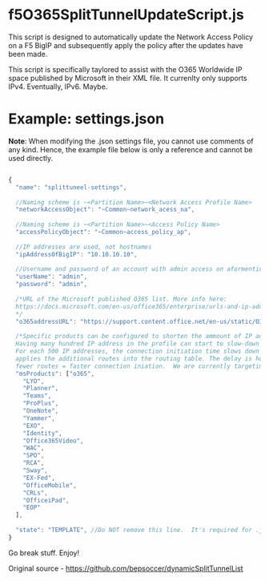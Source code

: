 # f5O365SplitTunnelUpdateScript.js

This script is designed to automatically update the Network Access Policy on a F5 BigIP and subsequently apply the policy after the updates have been made.

This script is specifically taylored to assist with the O365 Worldwide IP space published by Microsoft in their XML file.  It currenlty only supports IPv4.  Eventually, IPv6. Maybe.


# Example: settings.json

**Note**:
When modifying the .json settings file, you cannot use comments of any kind.  Hence, the example file below is only a reference and cannot be used directly.

```js

{
  "name": "splittuneel-settings",
  
  //Naming scheme is ~<Partition Name>~<Network Access Profile Name>
  "networkAccessObject": "~Common~network_acess_na",
  
  //Naming scheme is ~<Partition Name>~<Access Policy Name>
  "accessPolicyObject": "~Common~access_policy_ap",
  
  //IP addresses are used, not hostnames
  "ipAddressOfBigIP": "10.10.10.10",
  
  //Username and password of an account with admin access on aformentioned BigIP address
  "userName": "admin",
  "password": "admin",
  
  /*URL of the Microsoft published O365 list. More info here: 
  https://docs.microsoft.com/en-us/office365/enterprise/urls-and-ip-address-ranges
  */
  "o365addressURL": "https://support.content.office.net/en-us/static/O365IPAddresses.xml",
  
  /*Specific products can be configured to shorten the ammount of IP addressed in the Network Access profile
  Having many hundred IP address in the profile can start to slow-down the Edge client connection initiation time.
  For each 500 IP addresses, the connection initiation time slows down by ~2 seconds while the endpoint
  applies the additional routes into the routing table. The delay is host dependent.  Fewer products = fewer IPs = 
  fewer routes = faster connection iniation.  We are currently targeting ALL applications, however.*/
  "msProducts": ["o365",
    "LYO",
    "Planner",
    "Teams",
    "ProPlus",
    "OneNote",
    "Yammer",
    "EXO",
    "Identity",
    "Office365Video",
    "WAC",
    "SPO",
    "RCA",
    "Sway",
    "EX-Fed",
    "OfficeMobile",
    "CRLs",
    "OfficeiPad",
    "EOP"
  ],
  
  "state": "TEMPLATE", //Do NOT remove this line.  It's required for .json template files such as this.
}
```
Go break stuff. Enjoy!

Original source - https://github.com/bepsoccer/dynamicSplitTunnelList
